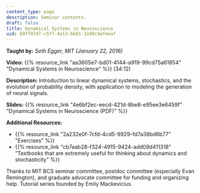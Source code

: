 ```yaml
---
content_type: page
description: Seminar contents.
draft: false
title: Dynamical Systems in Neuroscience
uid: 89ff97d7-c5ff-4a13-bb81-32d9c9afeeaf
---
```

**Taught by:** *Seth Egger, MIT (January 22, 2016)* 

**Video:** {{% resource_link "aa3605e7-bd01-4144-a919-99cd75a61854" "Dynamical Systems in Neuroscience" %}} (34:12)

**Description:** Introduction to linear dynamical systems, stochastics, and the evolution of probability density, with application to modeling the generation of neural signals.

**Slides:** {{% resource_link "4e6bf2ec-eecd-421d-8be8-e95ee3e6459f" "Dynamical Systems in Neuroscience (PDF)" %}}

**Additional Resources:**

- {{% resource_link "2a232e0f-7cfd-4cd5-9929-fd7a38bd6b77" "Exercises" %}}
- {{% resource_link "cb7aab28-f324-4915-9424-add09d411318" "Textbooks that are extremely useful for thinking about dynamics and stochasticity" %}}

Thanks to MIT BCS seminar committee, postdoc committee (especially Evan Remington), and graduate advocate committee for funding and organizing help. Tutorial series founded by Emily Mackevicius.